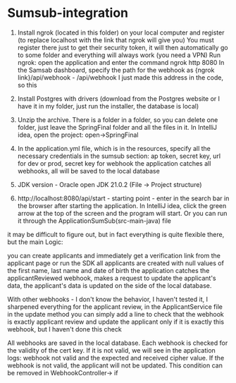 # Sumsub-integration
1. Install ngrok (located in this folder) on your local computer and register (to replace localhost with the link that ngrok will give you)
You must register there just to get their security token,
it will then automatically go to some folder and everything will always work (you need a VPN)
Run ngrok: open the application and enter the command ngrok http 8080
In the Samsab dashboard, specify the path for the webhook as {ngrok link}/api/webhook - /api/webhook I just made this address in the code, so this

2. Install Postgres with drivers (download from the Postgres website or I have it in my folder, just run the installer, the database is local)

3. Unzip the archive. There is a folder in a folder, so you can delete one folder, just leave the SpringFinal folder and all the files in it. In IntelliJ idea, open the project: open->SpringFinal

4. In the application.yml file, which is in the resources, specify all the necessary credentials in the sumsub section:
ap token, secret key, url for dev or prod, secret key for webhook
the application catches all webhooks, all will be saved to the local database

4. JDK version - Oracle open JDK 21.0.2 (File -> Project structure)

5. http://localhost:8080/api/start - starting point - enter in the search bar in the browser after starting the application. In IntelliJ idea, click the green arrow at the top of the screen and the program will start. Or you can run it through the ApplicationSumSub(src-main-java) file

it may be difficult to figure out, but in fact everything is quite flexible there, but the main Logic:

you can create applicants and immediately get a verification link from the applicant page or run the SDK
all applicants are created with null values ​​of the first name, last name and date of birth
the application catches the applicantReviewed webhook, makes a request to update the applicant's data, the applicant's data is updated on the side of the local database.

With other webhooks - I don't know the behavior, I haven't tested it, I sharpened everything for the applicant review, in the ApplicantService file in the update method
you can simply add a line to check that the webhook is exactly applicant review and update the applicant only if it is exactly this webhook, but I haven't done this check

All webhooks are saved in the local database. Each webhook is checked for the validity of the cert key. If it is not valid, we will see in the application logs:
webhook not valid and the expected and received cipher value. If the webhook is not valid, the applicant will not be updated. This condition can be removed in WebhookController-> if

